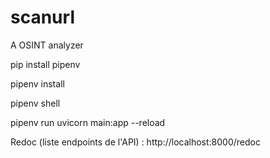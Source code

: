# scanurl
A OSINT analyzer

pip install pipenv

pipenv install

pipenv shell

pipenv run uvicorn main:app --reload

Redoc (liste endpoints de l'API) : http://localhost:8000/redoc
